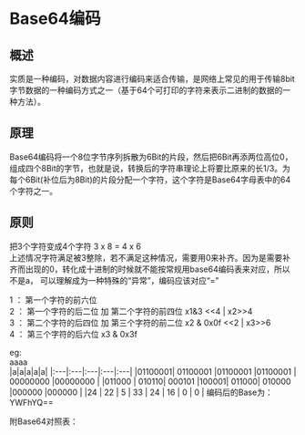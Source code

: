# Base64编码

## 概述
实质是一种编码，对数据内容进行编码来适合传输，是网络上常见的用于传输8bit字节数据的一种编码方式之一（基于64个可打印的字符来表示二进制的数据的一种方法）。

## 原理
Base64编码将一个8位字节序列拆散为6Bit的片段，然后把6Bit再添两位高位0，组成四个8Bit的字节，也就是说，转换后的字符串理论上将要比原来的长1/3。为每个6Bit(补位后为8Bit)的片段分配一个字符，这个字符是Base64字母表中的64个字符之一。

## 原则
把3个字符变成4个字符    3 x 8 = 4 x 6  
上述情况字符满足被3整除，若不满足这种情况，需要用0来补齐。因为是需要补齐而出现的0，转化成十进制的时候就不能按常规用base64编码表来对应，所以不是a， 可以理解成为一种特殊的“异常”，编码应该对应“=”  
  
1 ：  第一个字符的前六位   
2 ：  第一个字符的后二位  加  第二个字符的前四位  x1&3   <<4      |   x2>>4  
3 ：  第二个字符的后四位  加 第三个字符的前二位  x2 & 0x0f <<2    |   x3>>6  
4 ：  第三个字符的后六位          x3 & 0x3f

eg:  
aaaa  
|a|a|a|a|a|
|:---|:---|:---|:---|:---|
|01100001| 01100001 |01100001 |01100001 |    00000000 |00000000  |
|011000 | 010110| 000101 |100001| 011000| 010000 |000000 |000000  |
|24    |    22   |    5    |    33    |    24   |   16  |  0    |  0  |
编码后的Base为：YWFhYQ==

附Base64对照表：  
